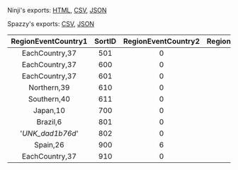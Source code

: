 Ninji's exports: [HTML](https://wuffs.org/acnh/bcsv_140/html/CalendarEventRegionParam.html), [CSV](https://wuffs.org/acnh/bcsv_140/csv/CalendarEventRegionParam.csv), [JSON](https://wuffs.org/acnh/bcsv_140/json/CalendarEventRegionParam.json)

Spazzy's exports: [CSV](https://github.com/McSpazzy/acnh-csv/blob/master/CalendarEventRegionParam.csv), [JSON](https://github.com/McSpazzy/acnh-json/blob/master/CalendarEventRegionParam.json)

| RegionEventCountry1 | SortID | RegionEventCountry2 | RegionEventCountry3 | RegionEventCountry4 | RegionEventCountry5 | UniqueID | EventLabel | ItemFrom |
|:--:|:--:|:--:|:--:|:--:|:--:|:--:|:--:|:--:|
| EachCountry,37 | 501 | 0 | 0 | 0 | 0 | 1 | 'MothersDay' | 'MotherDay' | 
| EachCountry,37 | 600 | 0 | 0 | 0 | 0 | 2 | 'WorldChild' | 'WoldChildDay' | 
| EachCountry,37 | 601 | 0 | 0 | 0 | 0 | 3 | 'FathersDay' | 'FatherDay' | 
| Northern,39 | 610 | 0 | 0 | 0 | 0 | 4 | 'SummerSolstice' | 'SummerSolstice' | 
| Southern,40 | 611 | 0 | 0 | 0 | 0 | 16 | 'WinterSolstice' | 'WinterSolstice_Southern' | 
| Japan,10 | 700 | 0 | 0 | 0 | 0 | 5 | 'Tanabata' | 'StarFestival' | 
| Brazil,6 | 801 | 0 | 0 | 0 | 0 | 7 | 'CowBoyFestival' | 'CowboyFestival' | 
| '_UNK_dad1b76d_' | 802 | 0 | 0 | 0 | 0 | 19 | 'GyurouSyokujyo' | 'AsiaStarFestival' | 
| Spain,26 | 900 | 6 | 9 | 8 | 0 | 8 | 'GrapeHarvestFestival' | 'GrapeHarvestFestival' | 
| EachCountry,37 | 910 | 0 | 0 | 0 | 0 | 10 | 'MidAutumnFestival' | 'MoonViewing' | 

